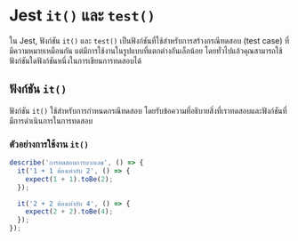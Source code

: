 # Jest `it()` และ `test()`

ใน Jest, ฟังก์ชัน `it()` และ `test()` เป็นฟังก์ชันที่ใช้สำหรับการสร้างกรณีทดสอบ (test case) ที่มีความหมายเหมือนกัน แต่มีการใช้งานในรูปแบบที่แตกต่างกันเล็กน้อย โดยทั่วไปแล้วคุณสามารถใช้ฟังก์ชันใดฟังก์ชันหนึ่งในการเขียนการทดสอบได้

## ฟังก์ชัน `it()`

ฟังก์ชัน `it()` ใช้สำหรับการกำหนดกรณีทดสอบ โดยรับข้อความที่อธิบายสิ่งที่เราทดสอบและฟังก์ชันที่มีการดำเนินการในการทดสอบ

### ตัวอย่างการใช้งาน `it()`

```javascript
describe('การทดสอบการบวกเลข', () => {
  it('1 + 1 ต้องเท่ากับ 2', () => {
    expect(1 + 1).toBe(2);
  });

  it('2 + 2 ต้องเท่ากับ 4', () => {
    expect(2 + 2).toBe(4);
  });
});